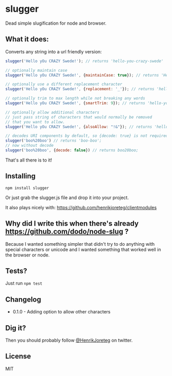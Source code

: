 # slugger

Dead simple slugification for node and browser.

## What it does:

Converts any string into a url friendly version:

```js
slugger('Hello yOu CRAZY Swede!'); // returns 'hello-you-crazy-swede'

// optionally maintain case
slugger('Hello yOu CRAZY Swede!', {maintainCase: true}); // returns 'Hello-yOu-CRAZY-Swede'

// optionally use a different replacement character
slugger('Hello yOu CRAZY Swede!', {replacement: '_'}); // returns 'hello_you_crazy_swede'

// optionally trim to max length while not breaking any words
slugger('Hello yOu CRAZY Swede!', {smartTrim: 9}); // returns 'hello-you'

// optionally allow additional characters
// just pass string of characters that would normally be removed
// that you want to allow.
slugger('Hello yOu CRAZY Swede!', {alsoAllow: "!&"}); // returns 'hello-you-crazy-swede!'

// decodes URI components by default, so {decode: true} is not required
slugger('boo%20boo') // returns 'boo-boo';
// now without decode
slugger('boo%20boo', {decode: false}) // returns boo20boo;

```

That's all there is to it!

## Installing

```
npm install slugger
```

Or just grab the slugger.js file and drop it into your project.

It also plays nicely with: https://github.com/henrikjoreteg/clientmodules

## Why did I write this when there's already https://github.com/dodo/node-slug ?

Because I wanted something simpler that didn't try to do anything with special characters or unicode and I wanted something that worked well in the browser or node.

## Tests? 

Just run `npm test`

## Changelog

- 0.1.0 - Adding option to allow other characters

## Dig it?

Then you should probably follow [@HenrikJoreteg](http://twitter.com/henrikjoreteg) on twitter.

## License
 
MIT
